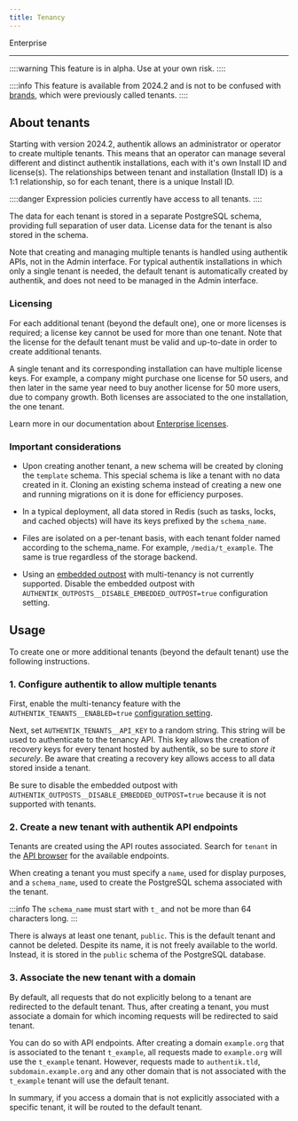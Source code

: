 ```yaml
---
title: Tenancy
---
```


<span class="badge badge--primary">Enterprise</span>

---

::::warning
This feature is in alpha. Use at your own risk.
::::

::::info
This feature is available from 2024.2 and is not to be confused with [brands](../core/brands.md), which were previously called tenants.
::::

## About tenants

Starting with version 2024.2, authentik allows an administrator or operator to create multiple tenants. This means that an operator can manage several different and distinct authentik installations, each with it's own Install ID and license(s). The relationships between tenant and installation (Install ID) is a 1:1 relationship, so for each tenant, there is a unique Install ID.

::::danger
Expression policies currently have access to all tenants.
::::

The data for each tenant is stored in a separate PostgreSQL schema, providing full separation of user data. License data for the tenant is also stored in the schema.

Note that creating and managing multiple tenants is handled using authentik APIs, not in the Admin interface. For typical authentik installations in which only a single tenant is needed, the default tenant is automatically created by authentik, and does not need to be managed in the Admin interface.

### Licensing

For each additional tenant (beyond the default one), one or more licenses is required; a license key cannot be used for more than one tenant. Note that the license for the default tenant must be valid and up-to-date in order to create additional tenants.

A single tenant and its corresponding installation can have multiple license keys. For example, a company might purchase one license for 50 users, and then later in the same year need to buy another license for 50 more users, due to company growth. Both licenses are associated to the one installation, the one tenant.

Learn more in our documentation about [Enterprise licenses](../enterprise/manage-enterprise#license-management).

### Important considerations

-   Upon creating another tenant, a new schema will be created by cloning the `template` schema. This special schema is like a tenant with no data created in it. Cloning an existing schema instead of creating a new one and running migrations on it is done for efficiency purposes.

-   In a typical deployment, all data stored in Redis (such as tasks, locks, and cached objects) will have its keys prefixed by the `schema_name`.

-   Files are isolated on a per-tenant basis, with each tenant folder named according to the schema_name. For example, `/media/t_example`. The same is true regardless of the storage backend.

-   Using an [embedded outpost](../outposts/embedded/embedded.mdx) with multi-tenancy is not currently supported. Disable the embedded outpost with `AUTHENTIK_OUTPOSTS__DISABLE_EMBEDDED_OUTPOST=true` configuration setting.

## Usage

To create one or more additional tenants (beyond the default tenant) use the following instructions.

### 1. Configure authentik to allow multiple tenants

First, enable the multi-tenancy feature with the `AUTHENTIK_TENANTS__ENABLED=true` [configuration setting](../installation/configuration.mdx).

Next, set `AUTHENTIK_TENANTS__API_KEY` to a random string. This string will be used to authenticate to the tenancy API. This key allows the creation of recovery keys for every tenant hosted by authentik, so be sure to _store it securely_. Be aware that creating a recovery key allows access to all data stored inside a tenant.

Be sure to disable the embedded outpost with `AUTHENTIK_OUTPOSTS__DISABLE_EMBEDDED_OUTPOST=true` because it is not supported with tenants.

### 2. Create a new tenant with authentik API endpoints

Tenants are created using the API routes associated. Search for `tenant` in the [API browser](/developer-docs/api/reference/authentik) for the available endpoints.

When creating a tenant you must specify a `name`, used for display purposes, and a `schema_name`, used to create the PostgreSQL schema associated with the tenant.

:::info
The `schema_name` must start with `t_` and not be more than 64 characters long.
:::

There is always at least one tenant, `public`. This is the default tenant and cannot be deleted. Despite its name, it is not freely available to the world. Instead, it is stored in the `public` schema of the PostgreSQL database.

### 3. Associate the new tenant with a domain

By default, all requests that do not explicitly belong to a tenant are redirected to the default tenant. Thus, after creating a tenant, you must associate a domain for which incoming requests will be redirected to said tenant.

You can do so with API endpoints. After creating a domain `example.org` that is associated to the tenant `t_example`, all requests made to `example.org` will use the `t_example` tenant. However, requests made to `authentik.tld`, `subdomain.example.org` and any other domain that is not associated with the `t_example` tenant will use the default tenant.

In summary, if you access a domain that is not explicitly associated with a specific tenant, it will be routed to the default tenant.
